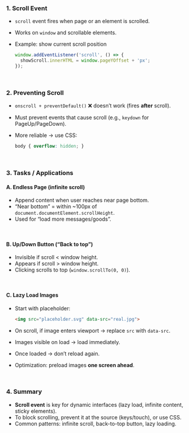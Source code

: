 
### 1. Scroll Event

* `scroll` event fires when page or an element is scrolled.
* Works on `window` and scrollable elements.
* Example: show current scroll position

  ```js
  window.addEventListener('scroll', () => {
    showScroll.innerHTML = window.pageYOffset + 'px';
  });
  ```

<br>

### 2. Preventing Scroll

* `onscroll + preventDefault()` ❌ doesn’t work (fires **after** scroll).
* Must prevent events that cause scroll (e.g., `keydown` for PageUp/PageDown).
* More reliable → use CSS:

  ```css
  body { overflow: hidden; }
  ```

<br>

### 3. Tasks / Applications

#### A. Endless Page (infinite scroll)

* Append content when user reaches near page bottom.
* “Near bottom” = within \~100px of `document.documentElement.scrollHeight`.
* Used for “load more messages/goods”.

<br>

#### B. Up/Down Button (“Back to top”)

* Invisible if scroll < window height.
* Appears if scroll > window height.
* Clicking scrolls to top (`window.scrollTo(0, 0)`).

<br>

#### C. Lazy Load Images

* Start with placeholder:

  ```html
  <img src="placeholder.svg" data-src="real.jpg">
  ```
* On scroll, if image enters viewport → replace `src` with `data-src`.
* Images visible on load → load immediately.
* Once loaded → don’t reload again.
* Optimization: preload images **one screen ahead**.

<br>

### 4. Summary

* **Scroll event** is key for dynamic interfaces (lazy load, infinite content, sticky elements).
* To block scrolling, prevent it at the source (keys/touch), or use CSS.
* Common patterns: infinite scroll, back-to-top button, lazy loading.
